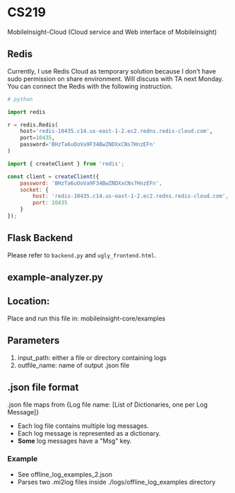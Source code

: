 # CS219

MobileInsight-Cloud (Cloud service and Web interface of MobileInsight)

## Redis

Currently, I use Redis Cloud as temporary solution because I don't have sudo permission on share environment. Will discuss with TA next Monday. You can connect the Redis with the following instruction.

```python
# python

import redis

r = redis.Redis(
    host='redis-10435.c14.us-east-1-2.ec2.redns.redis-cloud.com',
    port=10435,
    password='BHzTa6uOoVa9F34BwZNDXxCNs7HnzEFn'
)
```

```js
import { createClient } from 'redis';

const client = createClient({
    password: 'BHzTa6uOoVa9F34BwZNDXxCNs7HnzEFn',
    socket: {
        host: 'redis-10435.c14.us-east-1-2.ec2.redns.redis-cloud.com',
        port: 10435
    }
});
```

## Flask Backend

Please refer to `backend.py` and `ugly_frontend.html`.


## example-analyzer.py

## Location:
Place and run this file in: mobileinsight-core/examples

## Parameters 
1. input_path: either a file or directory containing logs
2. outfile_name: name of output .json file 

## .json file format
.json file maps from {Log file name: [List of Dictionaries, one per Log Message]}

- Each log file contains multiple log messages.
- Each log message is represented as a dictionary. 
- **Some** log messages have a "Msg" key.

### Example
- See offline_log_examples_2.json
- Parses two .mi2log files inside ./logs/offline_log_examples directory

